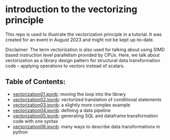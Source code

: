 # introduction to the vectorizing principle

This repo is used to illustrate the vectorization principle in a tutorial.
It was created for an event in August 2023 and might not be kept up-to-date.

Disclaimer: The term vectorization is also used for talking about using SIMD based instruction level parallelism provided by CPUs. Here, we talk about vectorization as a library design pattern for structural data transformation code – applying operations to vectors instead of scalars.

## Table of Contents:

- [vectorization01.ipynb](vectorization01.ipynb): moving the loop into the library
- [vectorization02.ipynb](vectorization02.ipynb): vectorized translation of conditional statements
- [vectorization03.ipynb](vectorization03.ipynb): a slightly more complex example
- [vectorization04.ipynb](vectorization04.ipynb): defining a data pipeline
- [vectorization05.ipynb](vectorization05.ipynb): generating SQL and dataframe transformation code with one syntax
- [vectorization06.ipynb](vectorization06.ipynb): many ways to describe data transformations in python
